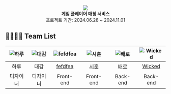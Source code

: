 <div align="center">
 <img src="https://github.com/user-attachments/assets/af33af76-9e7f-4928-ab18-06fe324ca505">
 <br>
<b>게임 플레이어 매칭 서비스</b><br>
 프로젝트 기간: 2024.06.28 ~ 2024.11.01
</div>

## 👨‍👨‍👧‍👧 Team List
|![하루](https://github.com/user-attachments/assets/af33af76-9e7f-4928-ab18-06fe324ca505)|![대감](https://github.com/user-attachments/assets/af33af76-9e7f-4928-ab18-06fe324ca505)|![fefdfea](https://github.com/user-attachments/assets/af33af76-9e7f-4928-ab18-06fe324ca505)|![시훈](https://github.com/user-attachments/assets/af33af76-9e7f-4928-ab18-06fe324ca505)|![배로](https://github.com/user-attachments/assets/af33af76-9e7f-4928-ab18-06fe324ca505)|![Wicked](https://github.com/user-attachments/assets/af33af76-9e7f-4928-ab18-06fe324ca505)|
|:---:|:---:|:---:|:---:|:---:|:---:|
|하루|대감|[fefdfea](https://github.com/fefdfea1)|[시훈](https://github.com/lee-sihun)|[배로](https://github.com/BaeRoNuI)|[Wicked](https://github.com/Preasim)|
|디자이너|디자이너|Front-end|Front-end|Back-end|Back-end|
